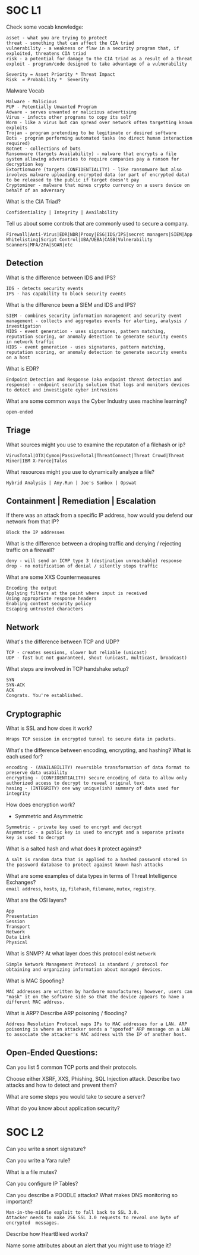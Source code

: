 # SOC L1

Check some vocab knowledge:
```
asset - what you are trying to protect
threat - something that can affect the CIA triad
vulnerability - a weakness or flaw in a security program that, if exploited, threatens CIA triad
risk - a potential for damage to the CIA triad as a result of a threat
exploit - program/code designed to take advantage of a vulnerability

Severity = Asset Priority * Threat Impact
Risk  = Probability *  Severity
```


Malware Vocab
```
Malware - Malicious
PUP - Potentially Unwanted Program
Adware - serves unwanted or malicious advertising
Virus - infects other programs to copy its self
Worm - like a virus but can spread over network often targetting known exploits
Trojan - program pretending to be legitimate or desired software
Bots - program performing automated tasks (no direct human interaction required)
Botnet - collections of bots
Ransomware (targets Availability) - malware that encrypts a file system allowing adversaries to require companies pay a ransom for decryption key
Extortionware (targets CONFIDENTIALITY) - like ransomware but also involves malware uploading encrypted data (or part of encrypted data) to be released to the public if target doesn't pay
Cryptominer - malware that mines crypto currency on a users device on behalf of an adversary

```

What is the CIA Triad?
```
Confidentiality | Integrity | Availability
```

Tell us about some controls that are commonly used to secure a company.
```
Firewall|Anti-Virus|EDR|NDR|Proxy|ESG|IDS/IPS|secret managers|SIEM|App Whitelisting|Script Control|UBA/UEBA|CASB|Vulnerability Scanners|MFA/2FA|SOAR|etc
```
## Detection
What is the difference between IDS and IPS?

```
IDS - detects security events
IPS - has capability to block security events
```


What is the difference been a SIEM and IDS and IPS?

```
SIEM - combines security information management and security event management - collects and aggregates events for alerting, analysis / investigation
NIDS - event generation - uses signatures, pattern matching, reputation scoring, or anomaly detection to generate security events in network traffic
HIDS - event generation - uses signatures, pattern matching, reputation scoring, or anomaly detection to generate security events on a host
```

What is EDR?
```
Endpoint Detection and Response (aka endpoint threat detection and response) - endpoint security solution that logs and monitors devices to detect and investigate cyber intrusions
```

What are some common ways the Cyber Industry uses machine learning?
```
open-ended
```

## Triage
What sources might you use to examine the reputaton of a filehash or ip?

```
VirusTotal|OTX|Cymon|PassiveTotal|ThreatConnect|Threat Crowd|Threat Miner|IBM X-Force|Talos
```

What resources might you use to dynamically analyze a file?
```
Hybrid Analysis | Any.Run | Joe's Sanbox | Opswat
```

## Containment | Remediation | Escalation
If there was an attack from a specific IP address, how would you defend our network from that IP?
```
Block the IP addresses
```

What is the difference between a droping traffic and denying / rejecting traffic on a firewall?

```
deny - will send an ICMP type 3 (destination unreachable) response
drop - no notification of denial / silently stops traffic
```



What are some XXS Countermeasures
```
Encoding the output
Applying filters at the point where input is received
Using appropriate response headers
Enabling content security policy
Escaping untrusted characters
```

## Network
What's the difference between TCP and UDP?
```
TCP - creates sessions, slower but reliable (unicast)
UDP - fast but not guaranteed, shout (unicast, multicast, broadcast)
```

What steps are involved in TCP handshake setup?
```
SYN
SYN-ACK
ACK
Congrats. You're established.
```

## Cryptographic
What is SSL and how does it work?
```
Wraps TCP session in encrypted tunnel to secure data in packets.
```

What's the difference between encoding, encrypting, and hashing? What is each used for?
```
encoding - (AVAILABILITY) reversible transformation of data format to preserve data usability
encrypting - (CONFIDENTIALITY) secure encoding of data to allow only authorized access to decrypt to reveal original text
hasing - (INTEGRITY) one way unique(ish) summary of data used for integrity
```

How does encryption work?
  - Symmetric and Asymmetric
```
Symmetric - private key used to encrypt and decrypt
Asymmetric - a public key is used to encrypt and a separate private key is used to decrypt
```

What is a salted hash and what does it protect against?
```
A salt is random data that is applied to a hashed password stored in the password database to protect against known hash attacks
```


What are some examples of data types in terms of  Threat Intelligence Exchanges? <br>
`email address`, `hosts`, `ip`, `filehash`, `filename`, `mutex`, `registry`.

What are the OSI layers?
```
App
Presentation
Session
Transport
Network
Data Link
Physical
```

What is SNMP?
  At what layer does this protocol exist `network`
```
Simple Network Management Protocol is standard / protocol for obtaining and organizing information about managed devices.
```

What is MAC Spoofing?
```
MAC addresses are written by hardware manufactures; however, users can "mask" it on the software side so that the device appears to have a different MAC address.
```

What is ARP?
  Describe ARP poisoning / flooding?
```
Address Resolution Protocol maps IPs to MAC addresses for a LAN. ARP poisoning is where an attacker sends a "spoofed" ARP message on a LAN to associate the attacker's MAC address with the IP of another host.
```

## Open-Ended Questions:
Can you list 5 common TCP ports and their protocols.

Choose either XSRF, XXS, Phishing, SQL Injection attack. Describe two attacks and how to detect and prevent them?

What are some steps you would take to secure a server?

What do you know about application security?


# SOC L2
Can you write a snort signature?

Can you write a Yara rule?

What is a file mutex?

Can you configure IP Tables?

Can you describe a POODLE attacks?
What makes DNS monitoring so important?
```
Man-in-the-middle exploit to fall back to SSL 3.0.
Attacker needs to make 256 SSL 3.0 requests to reveal one byte of encrypted  messages.
```

Describe how HeartBleed works?

Name some attributes about an alert that you might use to triage it?
